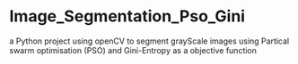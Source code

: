# Image_Segmentation_Pso_Gini
a Python project using openCV to segment grayScale images using Partical swarm optimisation (PSO) and Gini-Entropy as a objective function
